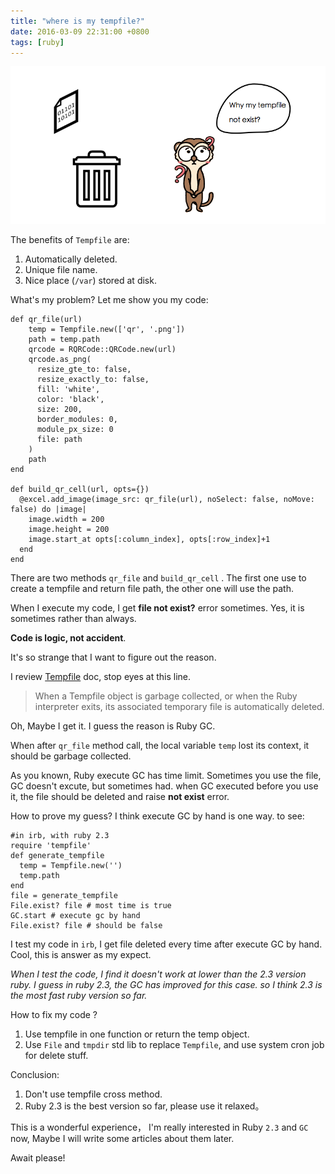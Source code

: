 ```yaml
---
title: "where is my tempfile?"
date: 2016-03-09 22:31:00 +0800
tags: [ruby]
---
```

![tempfile.png](/images/tempfile.png)

The benefits of `Tempfile` are:

1. Automatically deleted.
2. Unique file name.
3. Nice place (`/var`) stored at disk.

What's my problem? Let me show you my code:

```
def qr_file(url)
    temp = Tempfile.new(['qr', '.png'])
    path = temp.path
    qrcode = RQRCode::QRCode.new(url)
    qrcode.as_png(
      resize_gte_to: false,
      resize_exactly_to: false,
      fill: 'white',
      color: 'black',
      size: 200,
      border_modules: 0,
      module_px_size: 0
      file: path
    )
    path
end

def build_qr_cell(url, opts={})
  @excel.add_image(image_src: qr_file(url), noSelect: false, noMove: false) do |image|
    image.width = 200
    image.height = 200
    image.start_at opts[:column_index], opts[:row_index]+1
  end
end

```

There are two methods `qr_file` and `build_qr_cell` . The first one use to create a tempfile and return file path, the other one will use the path.

When I execute my code, I get **file not exist?** error sometimes. Yes, it is sometimes rather than always.

**Code is logic, not accident**.

It's so strange that I want to figure out the reason.

I review [Tempfile](http://ruby-doc.org/stdlib-2.3.0/libdoc/tempfile/rdoc/Tempfile.html) doc, stop eyes at this line.

> When a Tempfile object is garbage collected, or when the Ruby interpreter exits, its associated temporary file is automatically deleted.

Oh, Maybe I get it. I guess the reason is Ruby GC.

When after `qr_file` method call, the local variable `temp` lost its context, it should be garbage collected.

As you known, Ruby execute GC has time limit. Sometimes you use the file, GC doesn't excute, but sometimes had. when GC executed before you use it, the file should be deleted and raise **not exist** error.  

How to prove my guess? I think execute GC by hand is one way. to see:

```
#in irb, with ruby 2.3
require 'tempfile'
def generate_tempfile
  temp = Tempfile.new('')
  temp.path
end
file = generate_tempfile
File.exist? file # most time is true
GC.start # execute gc by hand
File.exist? file # should be false
```

I test my code in `irb`, I get file deleted every time after execute GC by hand. Cool, this is answer as my expect.

*When I test the code, I find it doesn't work at lower than the 2.3 version ruby. I guess in ruby 2.3, the GC has improved for this case. so I think 2.3 is the most fast ruby version so far.*

How to fix my code ?   

1. Use tempfile in one function or return the temp object.
2. Use `File` and `tmpdir` std lib to replace `Tempfile`, and use system cron job for delete stuff.


Conclusion:   

1. Don't use tempfile cross method.  
2. Ruby 2.3 is the best version so far, please use it relaxed。

This is a wonderful experience， I'm really interested in  Ruby `2.3` and `GC` now, Maybe I will write some articles about them  later.

Await please!  
